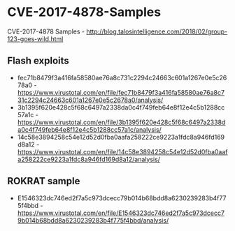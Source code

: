 # CVE-2017-4878-Samples
CVE-2017-4878 Samples - http://blog.talosintelligence.com/2018/02/group-123-goes-wild.html

## Flash exploits

* fec71b8479f3a416fa58580ae76a8c731c2294c24663c601a1267e0e5c2678a0 - https://www.virustotal.com/en/file/fec71b8479f3a416fa58580ae76a8c731c2294c24663c601a1267e0e5c2678a0/analysis/
* 3b1395f620e428c5f68c6497a2338da0c4f749feb64e8f12e4c5b1288cc57a1c - https://www.virustotal.com/en/file/3b1395f620e428c5f68c6497a2338da0c4f749feb64e8f12e4c5b1288cc57a1c/analysis/
* 14c58e3894258c54e12d52d0fba0aafa258222ce9223a1fdc8a946fd169d8a12 - https://www.virustotal.com/en/file/14c58e3894258c54e12d52d0fba0aafa258222ce9223a1fdc8a946fd169d8a12/analysis/

## ROKRAT sample

* E1546323dc746ed2f7a5c973dcecc79b014b68bdd8a6230239283b4f775f4bbd - https://www.virustotal.com/en/file/E1546323dc746ed2f7a5c973dcecc79b014b68bdd8a6230239283b4f775f4bbd/analysis/
